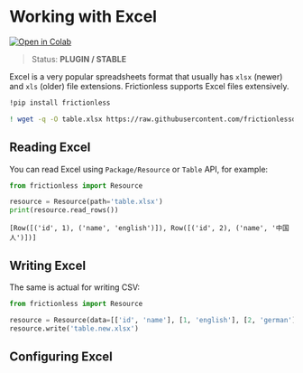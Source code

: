 # Working with Excel

[![Open in Colab](https://colab.research.google.com/assets/colab-badge.svg)](https://colab.research.google.com/drive/1iO18YVjn9xCB0SpPu6Fgt0SLvkS8d41U)



> Status: **PLUGIN / STABLE**

Excel is a very popular spreadsheets format that usually has `xlsx` (newer) and `xls` (older) file extensions. Frictionless supports Excel files extensively.


```bash
!pip install frictionless
```


```bash
! wget -q -O table.xlsx https://raw.githubusercontent.com/frictionlessdata/frictionless-py/master/data/table.xlsx
```

## Reading Excel

You can read Excel using `Package/Resource` or `Table` API, for example:


```python
from frictionless import Resource

resource = Resource(path='table.xlsx')
print(resource.read_rows())
```

    [Row([('id', 1), ('name', 'english')]), Row([('id', 2), ('name', '中国人')])]


## Writing Excel

The same is actual for writing CSV:


```python
from frictionless import Resource

resource = Resource(data=[['id', 'name'], [1, 'english'], [2, 'german']])
resource.write('table.new.xlsx')
```

## Configuring Excel